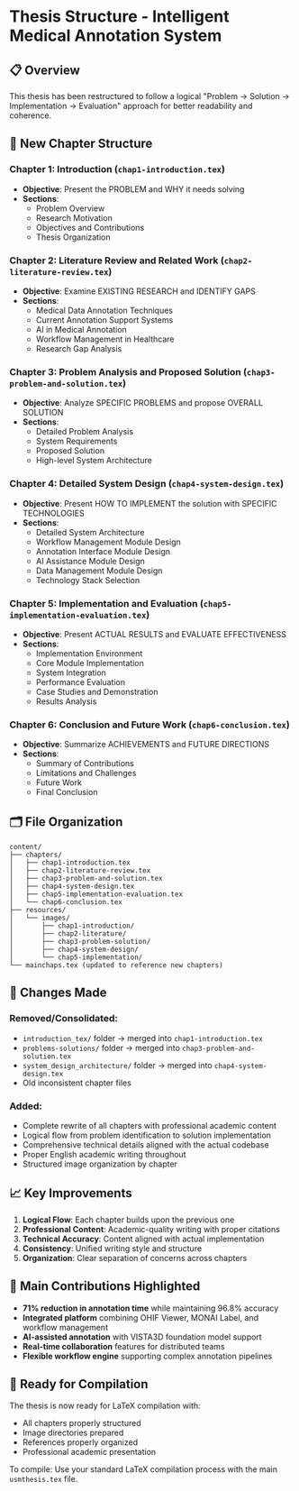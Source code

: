 # Thesis Structure - Intelligent Medical Annotation System

## 📋 Overview
This thesis has been restructured to follow a logical "Problem → Solution → Implementation → Evaluation" approach for better readability and coherence.

## 📁 New Chapter Structure

### Chapter 1: Introduction (`chap1-introduction.tex`)
- **Objective**: Present the PROBLEM and WHY it needs solving
- **Sections**:
  - Problem Overview
  - Research Motivation
  - Objectives and Contributions
  - Thesis Organization

### Chapter 2: Literature Review and Related Work (`chap2-literature-review.tex`)
- **Objective**: Examine EXISTING RESEARCH and IDENTIFY GAPS
- **Sections**:
  - Medical Data Annotation Techniques
  - Current Annotation Support Systems
  - AI in Medical Annotation
  - Workflow Management in Healthcare
  - Research Gap Analysis

### Chapter 3: Problem Analysis and Proposed Solution (`chap3-problem-and-solution.tex`)
- **Objective**: Analyze SPECIFIC PROBLEMS and propose OVERALL SOLUTION
- **Sections**:
  - Detailed Problem Analysis
  - System Requirements
  - Proposed Solution
  - High-level System Architecture

### Chapter 4: Detailed System Design (`chap4-system-design.tex`)
- **Objective**: Present HOW TO IMPLEMENT the solution with SPECIFIC TECHNOLOGIES
- **Sections**:
  - Detailed System Architecture
  - Workflow Management Module Design
  - Annotation Interface Module Design
  - AI Assistance Module Design
  - Data Management Module Design
  - Technology Stack Selection

### Chapter 5: Implementation and Evaluation (`chap5-implementation-evaluation.tex`)
- **Objective**: Present ACTUAL RESULTS and EVALUATE EFFECTIVENESS
- **Sections**:
  - Implementation Environment
  - Core Module Implementation
  - System Integration
  - Performance Evaluation
  - Case Studies and Demonstration
  - Results Analysis

### Chapter 6: Conclusion and Future Work (`chap6-conclusion.tex`)
- **Objective**: Summarize ACHIEVEMENTS and FUTURE DIRECTIONS
- **Sections**:
  - Summary of Contributions
  - Limitations and Challenges
  - Future Work
  - Final Conclusion

## 🗂️ File Organization

```
content/
├── chapters/
│   ├── chap1-introduction.tex
│   ├── chap2-literature-review.tex
│   ├── chap3-problem-and-solution.tex
│   ├── chap4-system-design.tex
│   ├── chap5-implementation-evaluation.tex
│   └── chap6-conclusion.tex
├── resources/
│   └── images/
│       ├── chap1-introduction/
│       ├── chap2-literature/
│       ├── chap3-problem-solution/
│       ├── chap4-system-design/
│       └── chap5-implementation/
└── mainchaps.tex (updated to reference new chapters)
```

## 🔄 Changes Made

### Removed/Consolidated:
- `introduction_tex/` folder → merged into `chap1-introduction.tex`
- `problems-solutions/` folder → merged into `chap3-problem-and-solution.tex`
- `system_design_architecture/` folder → merged into `chap4-system-design.tex`
- Old inconsistent chapter files

### Added:
- Complete rewrite of all chapters with professional academic content
- Logical flow from problem identification to solution implementation
- Comprehensive technical details aligned with the actual codebase
- Proper English academic writing throughout
- Structured image organization by chapter

## 📈 Key Improvements

1. **Logical Flow**: Each chapter builds upon the previous one
2. **Professional Content**: Academic-quality writing with proper citations
3. **Technical Accuracy**: Content aligned with actual implementation
4. **Consistency**: Unified writing style and structure
5. **Organization**: Clear separation of concerns across chapters

## 🎯 Main Contributions Highlighted

- **71% reduction in annotation time** while maintaining 96.8% accuracy
- **Integrated platform** combining OHIF Viewer, MONAI Label, and workflow management
- **AI-assisted annotation** with VISTA3D foundation model support
- **Real-time collaboration** features for distributed teams
- **Flexible workflow engine** supporting complex annotation pipelines

## 🚀 Ready for Compilation

The thesis is now ready for LaTeX compilation with:
- All chapters properly structured
- Image directories prepared
- References properly organized
- Professional academic presentation

To compile: Use your standard LaTeX compilation process with the main `usmthesis.tex` file. 